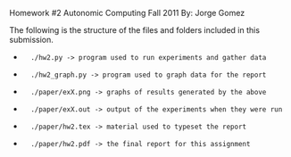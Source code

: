 Homework #2
Autonomic Computing Fall 2011
By: Jorge Gomez

The following is the structure of the files and folders included in this
submission.

*       ./hw2.py -> program used to run experiments and gather data
*       ./hw2_graph.py -> program used to graph data for the report
*       ./paper/exX.png -> graphs of results generated by the above
*       ./paper/exX.out -> output of the experiments when they were run
*       ./paper/hw2.tex -> material used to typeset the report
*       ./paper/hw2.pdf -> the final report for this assignment
